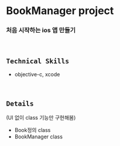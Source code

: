 # BookManager project
### 처음 시작하는 ios 앱 만들기
<br/>

## `Technical Skills`
- objective-c, xcode
<br/>

## `Details`
(UI 없이 class 기능만 구현해봄)
- Book정의 class
- BookManager class

